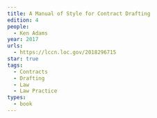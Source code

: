 ```yaml
---
title: A Manual of Style for Contract Drafting
edition: 4
people:
  - Ken Adams
year: 2017
urls:
  - https://lccn.loc.gov/2018296715
star: true
tags:
  - Contracts
  - Drafting
  - Law
  - Law Practice
types:
  - book
---
```

